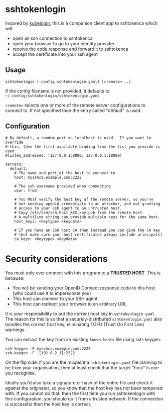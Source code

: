 # sshtokenlogin

Inspired by [kubelogin](https://github.com/int128/kubelogin), this is a companion
client app to sshtokenca which will:

- open an ssh connection to sshtokenca
- open your browser to go to your identity provider
- receive the code response and forward it to sshtokenca
- accept the certificate into your ssh agent

## Usage

```
sshtokenlogin [-config sshtokenlogin.yaml] [<remote>...]
```

If the config filename is not provided, it defaults to
`~/.config/sshtokenlogin/sshtokenlogin.yaml`

`<remote>` selects one or more of the remote server configurations to
connect to.  If not specified then the entry called "default" is used.

## Configuration

```
# By default, a random port on localhost is used.  If you want to override
# this, then the first available binding from the list you provide is used.
#listen_addresses: [127.0.0.1:8000, 127.0.0.1:18000]

servers:
  default:
    # The name and port of the host to connect to
    host: mysshca.example.com:2222

    # The ssh username provided when connecting
    user: fred

    # You MUST verify the host key of the remote server, so you're
    # not sending openid credentials to an attacker, and not granting
    # access to your ssh agent to an untrusted host.
    # Copy /etc/ssh/ssh_host_XXX_key.pub from the remote host.
    # A multiline string can provide multiple keys for the same host.
    host_keys: <keytype> <keydata>

    # If you have an SSH host CA then instead you can give the CA key
    # (but make sure your host certificates always include principals)
    ca_keys: <keytype> <keydata>
```

# Security considerations

You must only ever connect with this program to a **TRUSTED HOST**.  This is
because:

* You will be sending your OpenID Connect response code to this host (who
  could use it to impersonate you)
* This host can connect to your SSH agent
* This host can redirect your browser to an arbitrary URL

It is your responsibility to put the correct host key in
`sshtokenlogin.yaml`.  The reason for this is so that a securely-distributed
`sshtokenlogin.yaml` also bundles the correct host key, eliminating TOFU
(Trust On First Use) warnings.

You can extract the key from an existing `known_hosts` file using ssh-keygen:

```
ssh-keygen -F mysshca.example.com:2222
ssh-keygen -F '[192.0.2.1]:2222'
```

On the flip side: if you are the *recipient* a `sshtokenlogin.yaml` file
claiming to be from your organisation, then at least check that the target
"host" is one you recognise.

Ideally you'd also take a signature or hash of the entire file and check it
against the originator, so you know that the host key has not been tampered
with.  If you cannot do that, then the first time you run sshtokenlogin with
this configuration, you should do it from a trusted network.  If the
connection is successful then the host key is correct.

